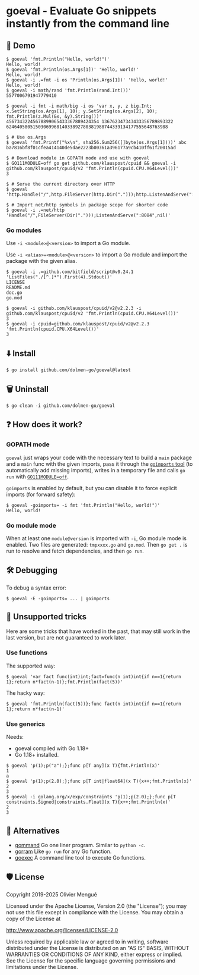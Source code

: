 
# goeval - Evaluate Go snippets instantly from the command line

## 🚀 Demo

```console
$ goeval 'fmt.Println("Hello, world!")'
Hello, world!
$ goeval 'fmt.Println(os.Args[1])' 'Hello, world!'
Hello, world!
$ goeval -i .=fmt -i os 'Println(os.Args[1])' 'Hello, world!'
Hello, world!
$ goeval -i math/rand 'fmt.Println(rand.Int())'
5577006791947779410

$ goeval -i fmt -i math/big -i os 'var x, y, z big.Int; x.SetString(os.Args[1], 10); y.SetString(os.Args[2], 10); fmt.Println(z.Mul(&x, &y).String())' 45673432245678899065433367889424354 136762347343433356789893322
6246405805150306996814033892780381988744339134177555648763988

$ # Use os.Args
$ goeval 'fmt.Printf("%x\n", sha256.Sum256([]byte(os.Args[1])))' abc
ba7816bf8f01cfea414140de5dae2223b00361a396177a9cb410ff61f20015ad

$ # Download module in GOPATH mode and use with goeval
$ GO111MODULE=off go get github.com/klauspost/cpuid && goeval -i github.com/klauspost/cpuid/v2 'fmt.Println(cpuid.CPU.X64Level())'
3

$ # Serve the current directory over HTTP
$ goeval 'http.Handle("/",http.FileServer(http.Dir(".")));http.ListenAndServe(":8084",nil)'

$ # Import net/http symbols in package scope for shorter code
$ goeval -i .=net/http 'Handle("/",FileServer(Dir(".")));ListenAndServe(":8084",nil)'
```

### Go modules

Use `-i <module>@<version>` to import a Go module.

Use `-i <alias>=<module>@<version>` to import a Go module and import the package with the given alias.

```console
$ goeval -i .=github.com/bitfield/script@v0.24.1 'ListFiles("./[^.]*").First(4).Stdout()'
LICENSE
README.md
doc.go
go.mod

$ goeval -i github.com/klauspost/cpuid/v2@v2.2.3 -i github.com/klauspost/cpuid/v2 'fmt.Println(cpuid.CPU.X64Level())'
3
$ goeval -i cpuid=github.com/klauspost/cpuid/v2@v2.2.3 'fmt.Println(cpuid.CPU.X64Level())'
3
```

<!--
```console
$ goeval -i net/http -i _=github.com/mattn/go-sqlite3@latest -i github.com/dolmen-go/sqlar/sqlarfs@v0.2.1 'db,err:=sql.Open("sqlite3","file:"+os.Args[1]+"?mode=ro&immutable=1");if err!=nil{panic(err)};defer db.Close();http.Handle("/",http.FileServerFS(sqlarfs.New(db)));http.ListenAndServe("localhost:8084",nil)' "$(go env GOMODCACHE)"/github.com/dolmen-go/sqlar/sqlarfs@v0.2.1/sqlarfs/testdata/dir.sqlar
```
-->


## ⬇️ Install

```console
$ go install github.com/dolmen-go/goeval@latest
```

## 🗑️ Uninstall

```console
$ go clean -i github.com/dolmen-go/goeval
```

## ❓ How does it work?

### GOPATH mode

`goeval` just wraps your code with the necessary text to build a `main` package and a `main` func with the given imports, pass it through the [`goimports` tool](https://godoc.org/golang.org/x/tools/cmd/goimports) (to automatically add missing imports), writes in a temporary file and calls `go run` with [`GO111MODULE=off`](https://golang.org/ref/mod#mod-commands).

`goimports` is enabled by default, but you can disable it to force explicit imports (for forward safety):

```console
$ goeval -goimports= -i fmt 'fmt.Println("Hello, world!")'
Hello, world!
```

### Go module mode

When at least one `module@version` is imported with `-i`, Go module mode is enabled. Two files are generated: `tmpxxxx.go` and `go.mod`. Then `go get .` is run to resolve and fetch dependencies, and then `go run`.

## 🛠️ Debugging

To debug a syntax error:

```console
$ goeval -E -goimports= ... | goimports
```

## 🧙 Unsupported tricks

Here are some tricks that have worked in the past, that may still work in the last version, but are not guaranteed to work later.

### Use functions

The supported way:

```console
$ goeval 'var fact func(int)int;fact=func(n int)int{if n==1{return 1};return n*fact(n-1)};fmt.Println(fact(5))'
```

The hacky way:

```console
$ goeval 'fmt.Println(fact(5))};func fact(n int)int{if n==1{return 1};return n*fact(n-1)'
```

### Use generics

Needs:
- goeval compiled with Go 1.18+
- Go 1.18+ installed.

```console
$ goeval 'p(1);p("a");};func p[T any](x T){fmt.Println(x)'
1
a
$ goeval 'p(1);p(2.0);};func p[T int|float64](x T){x++;fmt.Println(x)'
2
3
$ goeval -i golang.org/x/exp/constraints 'p(1);p(2.0);};func p[T constraints.Signed|constraints.Float](x T){x++;fmt.Println(x)'
2
3
```

## 🔄 Alternatives

* [gommand](https://github.com/sno6/gommand) Go one liner program. Similar to `python -c`.
* [gorram](https://github.com/natefinch/gorram) Like `go run` for any Go function.
* [goexec](https://github.com/shurcooL/goexec) A command line tool to execute Go functions.

## 🛡️ License

Copyright 2019-2025 Olivier Mengué

Licensed under the Apache License, Version 2.0 (the "License");
you may not use this file except in compliance with the License.
You may obtain a copy of the License at

   http://www.apache.org/licenses/LICENSE-2.0

Unless required by applicable law or agreed to in writing, software
distributed under the License is distributed on an "AS IS" BASIS,
WITHOUT WARRANTIES OR CONDITIONS OF ANY KIND, either express or implied.
See the License for the specific language governing permissions and
limitations under the License.
